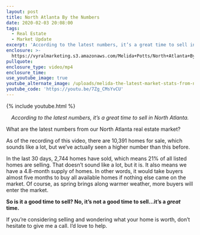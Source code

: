```yaml
---
layout: post
title: North Atlanta By the Numbers
date: 2020-02-03 20:08:00
tags:
  - Real Estate
  - Market Update
excerpt: 'According to the latest numbers, it’s a great time to sell in North Atlanta.'
enclosure: >-
  https://vyralmarketing.s3.amazonaws.com/Melida+Potts/North+Atlanta+By+the+Numbers.mp4
pullquote:
enclosure_type: video/mp4
enclosure_time:
use_youtube_image: true
youtube_alternate_image: /uploads/melida-the-latest-market-stats-from-north-atlanta-youtube.jpg
youtube_code: 'https://youtu.be/7Zg_CMsYvCU'
---
```


{% include youtube.html %}

<p style="text-align: center;"><em>According to the latest numbers, it’s a great time to sell in North Atlanta.</em></p>

What are the latest numbers from our North Atlanta real estate market?

As of the recording of this video, there are 10,391 homes for sale, which sounds like a lot, but we’ve actually seen a higher number than this before.&nbsp;

In the last 30 days, 2,744 homes have sold, which means 21% of all listed homes are selling. That doesn’t sound like a lot, but it is. It also means we have a 4.8-month supply of homes. In other words, it would take buyers almost five months to buy all available homes if nothing else came on the market. Of course, as spring brings along warmer weather, more buyers will enter the market.&nbsp;

**So is it a good time to sell? No, it’s not a good time to sell...it’s a *great* time.**

If you’re considering selling and wondering what your home is worth, don’t hesitate to give me a call. I’d love to help.
